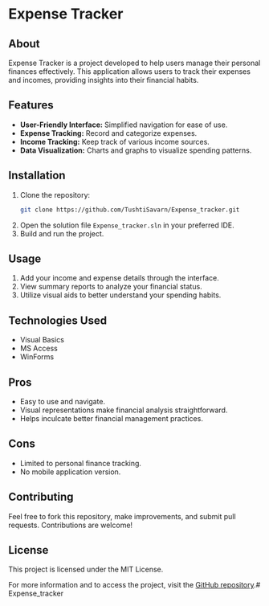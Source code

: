 # Expense Tracker

## About
Expense Tracker is a project developed to help users manage their personal finances effectively. This application allows users to track their expenses and incomes, providing insights into their financial habits.

## Features
- **User-Friendly Interface:** Simplified navigation for ease of use.
- **Expense Tracking:** Record and categorize expenses.
- **Income Tracking:** Keep track of various income sources.
- **Data Visualization:** Charts and graphs to visualize spending patterns.

## Installation
1. Clone the repository:
   ```sh
   git clone https://github.com/TushtiSavarn/Expense_tracker.git
   ```
2. Open the solution file `Expense_tracker.sln` in your preferred IDE.
3. Build and run the project.

## Usage
1. Add your income and expense details through the interface.
2. View summary reports to analyze your financial status.
3. Utilize visual aids to better understand your spending habits.

## Technologies Used
- Visual Basics
- MS Access
- WinForms

## Pros
- Easy to use and navigate.
- Visual representations make financial analysis straightforward.
- Helps inculcate better financial management practices.

## Cons
- Limited to personal finance tracking.
- No mobile application version.

## Contributing
Feel free to fork this repository, make improvements, and submit pull requests. Contributions are welcome!

## License
This project is licensed under the MIT License.

For more information and to access the project, visit the [GitHub repository](https://github.com/TushtiSavarn/Expense_tracker).# Expense_tracker
